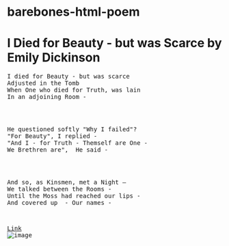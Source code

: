 # barebones-html-poem

# I Died for Beauty - but was Scarce by Emily Dickinson 

<p><pre>I died for Beauty - but was scarce
Adjusted in the Tomb
When One who died for Truth, was lain
In an adjoining Room -</p>

<p>He questioned softly "Why I failed"?
"For Beauty", I replied -
"And I - for Truth - Themself are One -
We Brethren are",  He said -</p>

<p>And so, as Kinsmen, met a Night —
We talked between the Rooms -
Until the Moss had reached our lips -
And covered up  - Our names -  </p> </pre>

<pre><a href="http://academic.brooklyn.cuny.edu/english/melani/cs6/beauty.html">Link</a>
<img src="img_chania.jpg" alt="image"></pre>
